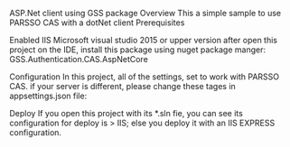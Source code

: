 ASP.Net client using GSS package Overview
This a simple sample to use PARSSO CAS with a  dotNet client
Prerequisites

Enabled IIS
Microsoft visual studio 2015 or upper version
after open this project on the IDE, install this package using nuget package manger:
GSS.Authentication.CAS.AspNetCore

Configuration 
In this project, all of the settings, set to work with PARSSO CAS. if your server is different, please change these tages in appsettings.json file:

Deploy
If you open this project with its *.sln fie, you can see its configuration for deploy is > IIS; else you deploy it with an IIS EXPRESS configuration.
